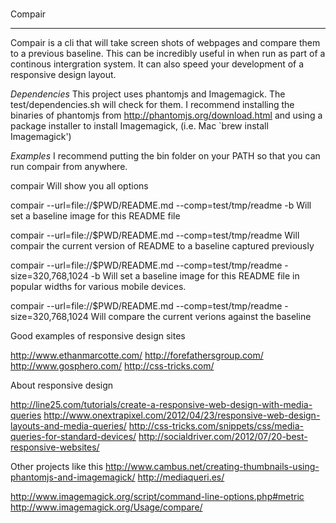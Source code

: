 # 
Compair
_______

Compair is a cli that will take screen shots of webpages and compare them to a
previous baseline. This can be incredibly useful in when run as part of a
continous intergration system. It can also speed your development of a
responsive design layout.

*Dependencies*
This project uses phantomjs and Imagemagick. The test/dependencies.sh will
check for them. I recommend installing the binaries of phantomjs from
http://phantomjs.org/download.html and using a package installer to install
Imagemagick, (i.e. Mac `brew install Imagemagick')


*Examples*
I recommend putting the bin folder on your PATH so that you can run compair
from anywhere. 

compair
Will show you all options

compair --url=file://$PWD/README.md --comp=test/tmp/readme -b
Will set a baseline image for this README file


compair --url=file://$PWD/README.md --comp=test/tmp/readme
Will compair the current version of README to a baseline captured previously



compair --url=file://$PWD/README.md --comp=test/tmp/readme -size=320,768,1024 -b
Will set a baseline image for this README file in popular widths for various
mobile devices.


compair --url=file://$PWD/README.md --comp=test/tmp/readme -size=320,768,1024
Will compare the current verions against the baseline







Good examples of responsive design sites

http://www.ethanmarcotte.com/
http://forefathersgroup.com/
http://www.gosphero.com/
http://css-tricks.com/


About responsive design

http://line25.com/tutorials/create-a-responsive-web-design-with-media-queries
http://www.onextrapixel.com/2012/04/23/responsive-web-design-layouts-and-media-queries/
http://css-tricks.com/snippets/css/media-queries-for-standard-devices/
http://socialdriver.com/2012/07/20-best-responsive-websites/


Other projects like this
http://www.cambus.net/creating-thumbnails-using-phantomjs-and-imagemagick/
http://mediaqueri.es/

http://www.imagemagick.org/script/command-line-options.php#metric
http://www.imagemagick.org/Usage/compare/
